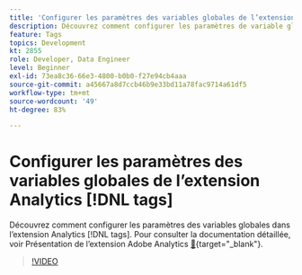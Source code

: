 ```yaml
---
title: 'Configurer les paramètres des variables globales de l’extension Analytics  [!DNL tags] '
description: Découvrez comment configurer les paramètres de variable globale dans l’extension Analytics  [!DNL tags] .
feature: Tags
topics: Development
kt: 2855
role: Developer, Data Engineer
level: Beginner
exl-id: 73ea8c36-66e3-4800-b0b0-f27e94cb4aaa
source-git-commit: a45667a8d7ccb46b9e33bd11a78fac9714a61df5
workflow-type: tm+mt
source-wordcount: '49'
ht-degree: 83%

---
```


# Configurer les paramètres des variables globales de l’extension Analytics [!DNL tags]

Découvrez comment configurer les paramètres des variables globales dans l’extension Analytics [!DNL tags]. Pour consulter la documentation détaillée, voir Présentation de l’extension Adobe Analytics [&#128279;](https://experienceleague.adobe.com/docs/experience-platform/tags/extensions/client/analytics/overview.html?lang=fr){target="_blank"}.

>[!VIDEO](https://video.tv.adobe.com/v/27181/?quality=12&learn=on)
